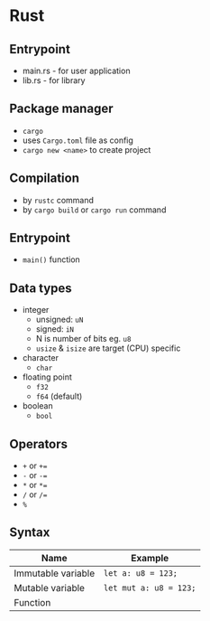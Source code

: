 # Rust

## Entrypoint
- main.rs - for user application
- lib.rs - for library

## Package manager
- `cargo`
- uses `Cargo.toml` file as config
- `cargo new <name>` to create project

## Compilation
- by `rustc` command
- by `cargo build` or `cargo run` command

## Entrypoint
- `main()` function

## Data types
- integer
	- unsigned: `uN`
	- signed: `iN`
	- N is number of bits eg. `u8`
	- `usize` & `isize` are target (CPU) specific
- character
  - `char`
- floating point
  - `f32`
  - `f64` (default)
- boolean
  - `bool`

## Operators
- `+` or `+=`
- `-` or `-=`
- `*` or `*=`
- `/` or `/=`
- `%`

## Syntax
Name | Example
--- | ---
Immutable variable | `let a: u8 = 123;`
Mutable variable | `let mut a: u8 = 123;`
Function | 